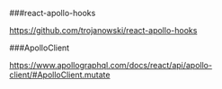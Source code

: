 ###react-apollo-hooks

https://github.com/trojanowski/react-apollo-hooks


###ApolloClient

https://www.apollographql.com/docs/react/api/apollo-client/#ApolloClient.mutate